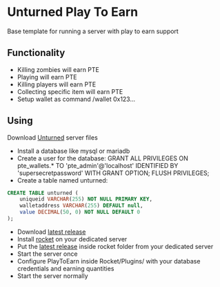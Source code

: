 # Unturned Play To Earn
Base template for running a server with play to earn support

## Functionality
- Killing zombies will earn PTE
- Playing will earn PTE
- Killing players will earn PTE
- Collecting specific item will earn PTE
- Setup wallet as command /wallet 0x123...

## Using
Download [Unturned](https://unturned.fandom.com/wiki/Hosting_a_Dedicated_Server) server files
- Install a database like mysql or mariadb
- Create a user for the database: GRANT ALL PRIVILEGES ON pte_wallets.* TO 'pte_admin'@'localhost' IDENTIFIED BY 'supersecretpassword' WITH GRANT OPTION; FLUSH PRIVILEGES;
- Create a table named unturned:
```sql
CREATE TABLE unturned (
    uniqueid VARCHAR(255) NOT NULL PRIMARY KEY,
    walletaddress VARCHAR(255) DEFAULT null,
    value DECIMAL(50, 0) NOT NULL DEFAULT 0
);
```
- Download [latest release](https://github.com/Play-To-Earn-Currency/unturned/releases)
- Install [rocket](https://www.youtube.com/watch?v=A1Dt2__FhvQ) on your dedicated server
- Put the [latest release](https://github.com/Play-To-Earn-Currency/unturned/releases) inside rocket folder from your dedicated server
- Start the server once
- Configure PlayToEarn inside Rocket/Plugins/ with your database credentials and earning quantities
- Start the server normally